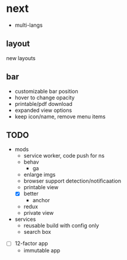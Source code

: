 # next

- multi-langs

## layout

new layouts

## bar

  - customizable bar position
  - hover to change opacity
  - printable/pdf download
  - expanded view options
  - keep icon/name, remove menu items

## TODO

- mods
  - service worker, code push for ns
  - behav
    - ga
  - enlarge imgs
  - browser support detection/notificaation
  - printable view
  - [x] better
    - anchor
  - redux
  - private view
- services
  - reusable build with config only
  - search box
- [ ] 12-factor app
  - immutable app

